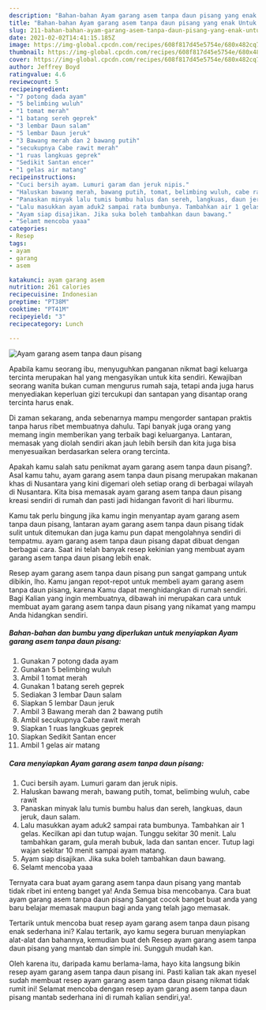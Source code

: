 ```yaml
---
description: "Bahan-bahan Ayam garang asem tanpa daun pisang yang enak Untuk Jualan"
title: "Bahan-bahan Ayam garang asem tanpa daun pisang yang enak Untuk Jualan"
slug: 211-bahan-bahan-ayam-garang-asem-tanpa-daun-pisang-yang-enak-untuk-jualan
date: 2021-02-02T14:41:15.185Z
image: https://img-global.cpcdn.com/recipes/608f817d45e5754e/680x482cq70/ayam-garang-asem-tanpa-daun-pisang-foto-resep-utama.jpg
thumbnail: https://img-global.cpcdn.com/recipes/608f817d45e5754e/680x482cq70/ayam-garang-asem-tanpa-daun-pisang-foto-resep-utama.jpg
cover: https://img-global.cpcdn.com/recipes/608f817d45e5754e/680x482cq70/ayam-garang-asem-tanpa-daun-pisang-foto-resep-utama.jpg
author: Jeffrey Boyd
ratingvalue: 4.6
reviewcount: 5
recipeingredient:
- "7 potong dada ayam"
- "5 belimbing wuluh"
- "1 tomat merah"
- "1 batang sereh geprek"
- "3 lembar Daun salam"
- "5 lembar Daun jeruk"
- "3 Bawang merah dan 2 bawang putih"
- "secukupnya Cabe rawit merah"
- "1 ruas langkuas geprek"
- "Sedikit Santan encer"
- "1 gelas air matang"
recipeinstructions:
- "Cuci bersih ayam. Lumuri garam dan jeruk nipis."
- "Haluskan bawang merah, bawang putih, tomat, belimbing wuluh, cabe rawit"
- "Panaskan minyak lalu tumis bumbu halus dan sereh, langkuas, daun jeruk, daun salam."
- "Lalu masukkan ayam aduk2 sampai rata bumbunya. Tambahkan air 1 gelas. Kecilkan api dan tutup wajan. Tunggu sekitar 30 menit. Lalu tambahkan garam, gula merah bubuk, lada dan santan encer. Tutup lagi wajan sekitar 10 menit sampai ayam matang."
- "Ayam siap disajikan. Jika suka boleh tambahkan daun bawang."
- "Selamt mencoba yaaa"
categories:
- Resep
tags:
- ayam
- garang
- asem

katakunci: ayam garang asem 
nutrition: 261 calories
recipecuisine: Indonesian
preptime: "PT38M"
cooktime: "PT41M"
recipeyield: "3"
recipecategory: Lunch

---
```



![Ayam garang asem tanpa daun pisang](https://img-global.cpcdn.com/recipes/608f817d45e5754e/680x482cq70/ayam-garang-asem-tanpa-daun-pisang-foto-resep-utama.jpg)

Apabila kamu seorang ibu, menyuguhkan panganan nikmat bagi keluarga tercinta merupakan hal yang mengasyikan untuk kita sendiri. Kewajiban seorang  wanita bukan cuman mengurus rumah saja, tetapi anda juga harus menyediakan keperluan gizi tercukupi dan santapan yang disantap orang tercinta harus enak.

Di zaman  sekarang, anda sebenarnya mampu mengorder santapan praktis tanpa harus ribet membuatnya dahulu. Tapi banyak juga orang yang memang ingin memberikan yang terbaik bagi keluarganya. Lantaran, memasak yang diolah sendiri akan jauh lebih bersih dan kita juga bisa menyesuaikan berdasarkan selera orang tercinta. 



Apakah kamu salah satu penikmat ayam garang asem tanpa daun pisang?. Asal kamu tahu, ayam garang asem tanpa daun pisang merupakan makanan khas di Nusantara yang kini digemari oleh setiap orang di berbagai wilayah di Nusantara. Kita bisa memasak ayam garang asem tanpa daun pisang kreasi sendiri di rumah dan pasti jadi hidangan favorit di hari liburmu.

Kamu tak perlu bingung jika kamu ingin menyantap ayam garang asem tanpa daun pisang, lantaran ayam garang asem tanpa daun pisang tidak sulit untuk ditemukan dan juga kamu pun dapat mengolahnya sendiri di tempatmu. ayam garang asem tanpa daun pisang dapat dibuat dengan berbagai cara. Saat ini telah banyak resep kekinian yang membuat ayam garang asem tanpa daun pisang lebih enak.

Resep ayam garang asem tanpa daun pisang pun sangat gampang untuk dibikin, lho. Kamu jangan repot-repot untuk membeli ayam garang asem tanpa daun pisang, karena Kamu dapat menghidangkan di rumah sendiri. Bagi Kalian yang ingin membuatnya, dibawah ini merupakan cara untuk membuat ayam garang asem tanpa daun pisang yang nikamat yang mampu Anda hidangkan sendiri.

<!--inarticleads1-->

##### Bahan-bahan dan bumbu yang diperlukan untuk menyiapkan Ayam garang asem tanpa daun pisang:

1. Gunakan 7 potong dada ayam
1. Gunakan 5 belimbing wuluh
1. Ambil 1 tomat merah
1. Gunakan 1 batang sereh geprek
1. Sediakan 3 lembar Daun salam
1. Siapkan 5 lembar Daun jeruk
1. Ambil 3 Bawang merah dan 2 bawang putih
1. Ambil secukupnya Cabe rawit merah
1. Siapkan 1 ruas langkuas geprek
1. Siapkan Sedikit Santan encer
1. Ambil 1 gelas air matang




<!--inarticleads2-->

##### Cara menyiapkan Ayam garang asem tanpa daun pisang:

1. Cuci bersih ayam. Lumuri garam dan jeruk nipis.
1. Haluskan bawang merah, bawang putih, tomat, belimbing wuluh, cabe rawit
1. Panaskan minyak lalu tumis bumbu halus dan sereh, langkuas, daun jeruk, daun salam.
1. Lalu masukkan ayam aduk2 sampai rata bumbunya. Tambahkan air 1 gelas. Kecilkan api dan tutup wajan. Tunggu sekitar 30 menit. Lalu tambahkan garam, gula merah bubuk, lada dan santan encer. Tutup lagi wajan sekitar 10 menit sampai ayam matang.
1. Ayam siap disajikan. Jika suka boleh tambahkan daun bawang.
1. Selamt mencoba yaaa




Ternyata cara buat ayam garang asem tanpa daun pisang yang mantab tidak ribet ini enteng banget ya! Anda Semua bisa mencobanya. Cara buat ayam garang asem tanpa daun pisang Sangat cocok banget buat anda yang baru belajar memasak maupun bagi anda yang telah jago memasak.

Tertarik untuk mencoba buat resep ayam garang asem tanpa daun pisang enak sederhana ini? Kalau tertarik, ayo kamu segera buruan menyiapkan alat-alat dan bahannya, kemudian buat deh Resep ayam garang asem tanpa daun pisang yang mantab dan simple ini. Sungguh mudah kan. 

Oleh karena itu, daripada kamu berlama-lama, hayo kita langsung bikin resep ayam garang asem tanpa daun pisang ini. Pasti kalian tak akan nyesel sudah membuat resep ayam garang asem tanpa daun pisang nikmat tidak rumit ini! Selamat mencoba dengan resep ayam garang asem tanpa daun pisang mantab sederhana ini di rumah kalian sendiri,ya!.

